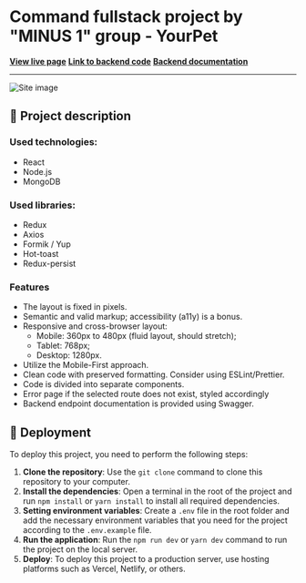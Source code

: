 # Command fullstack project by "MINUS 1" group - YourPet

**[View live page](https://denysborysiuk.github.io/goit-team-project-03/)**
**[Link to backend code](https://github.com/olekspyl/pets-back-end )**
**[Backend documentation](https://pets-back-end.onrender.com/api-docs/)**

---

![Site image](./public/og-image.jpg)

## 📝 Project description

### Used technologies:

- React
- Node.js
- MongoDB

### Used libraries:

- Redux
- Axios
- Formik / Yup
- Hot-toast
- Redux-persist

### Features

- The layout is fixed in pixels.
- Semantic and valid markup; accessibility (a11y) is a bonus.
- Responsive and cross-browser layout:
  - Mobile: 360px to 480px (fluid layout, should stretch);
  - Tablet: 768px;
  - Desktop: 1280px.
- Utilize the Mobile-First approach.
- Clean code with preserved formatting. Consider using ESLint/Prettier.
- Code is divided into separate components.
- Error page if the selected route does not exist, styled accordingly
- Backend endpoint documentation is provided using Swagger.

## 📂 Deployment

To deploy this project, you need to perform the following steps:

1. **Clone the repository**: Use the `git clone` command to clone this
   repository to your computer.
2. **Install the dependencies**: Open a terminal in the root of the project and
   run `npm install` or `yarn install` to install all required dependencies.
3. **Setting environment variables**: Create a `.env` file in the root folder
   and add the necessary environment variables that you need for the project
   according to the `.env.example` file.
4. **Run the application**: Run the `npm run dev` or `yarn dev` command to run
   the project on the local server.
5. **Deploy**: To deploy this project to a production server, use hosting
   platforms such as Vercel, Netlify, or others.


